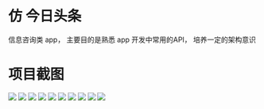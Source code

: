 # 仿 今日头条
信息咨询类 app， 主要目的是熟悉 app 开发中常用的API， 培养一定的架构意识

# 项目截图

![](https://upload-images.jianshu.io/upload_images/19741117-7d461ecf316df609.jpeg?imageMogr2/auto-orient/strip%7CimageView2/2/w/1240)
![](https://upload-images.jianshu.io/upload_images/19741117-3841c2c7f47483e8.jpeg?imageMogr2/auto-orient/strip%7CimageView2/2/w/1240)
![](https://upload-images.jianshu.io/upload_images/19741117-e7f746ca90b0e914.jpeg?imageMogr2/auto-orient/strip%7CimageView2/2/w/1240)
![](https://upload-images.jianshu.io/upload_images/19741117-d25b63c08036c89c.jpeg?imageMogr2/auto-orient/strip%7CimageView2/2/w/1240)
![](https://upload-images.jianshu.io/upload_images/19741117-b971aadee832457c.jpeg?imageMogr2/auto-orient/strip%7CimageView2/2/w/1240)
![](https://upload-images.jianshu.io/upload_images/19741117-f5be01f5c3d486d8.jpeg?imageMogr2/auto-orient/strip%7CimageView2/2/w/1240)
![](https://upload-images.jianshu.io/upload_images/19741117-9be35cb13b6445a3.jpeg?imageMogr2/auto-orient/strip%7CimageView2/2/w/1240)
![](https://upload-images.jianshu.io/upload_images/19741117-42563eb9e691b05c.jpeg?imageMogr2/auto-orient/strip%7CimageView2/2/w/1240)
![](https://upload-images.jianshu.io/upload_images/19741117-aabe28a8dfff4e8c.jpeg?imageMogr2/auto-orient/strip%7CimageView2/2/w/1240)
![](https://upload-images.jianshu.io/upload_images/19741117-10989283bc48d1ab.jpeg?imageMogr2/auto-orient/strip%7CimageView2/2/w/1240)

